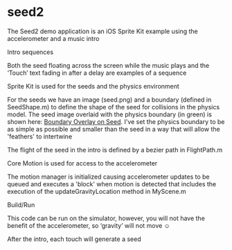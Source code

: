 seed2
=====

The Seed2 demo application is an iOS Sprite Kit example using the accelerometer and a music intro

Intro sequences

Both the seed floating across the screen while the music plays and the ‘Touch’ text fading in after a delay are examples of a sequence

Sprite Kit is used for the seeds and the physics environment

For the seeds we have an image (seed.png) and a boundary (defined in SeedShape.m) to define the shape of the seed for collisions in the physics model.  The seed image overlaid with the physics boundary (in green) is shown here: [Boundary Overlay on Seed](https://github.com/scussen/seed2/blob/master/Seed/SeedCompositeOverlay.png).  I've set the physics boundary to be as simple as possible and smaller than the seed in a way that will allow the 'feathers' to intertwine

The flight of the seed in the intro is defined by a bezier path in FlightPath.m

Core Motion is used for access to the accelerometer

The motion manager is initialized causing accelerometer updates to be queued and executes a 'block' when motion is detected that includes the execution of the updateGravityLocation method in MyScene.m

Build/Run

This code can be run on the simulator, however, you will not have the benefit of the accelerometer, so ‘gravity’ will not move ☺

After the intro, each touch will generate a seed
